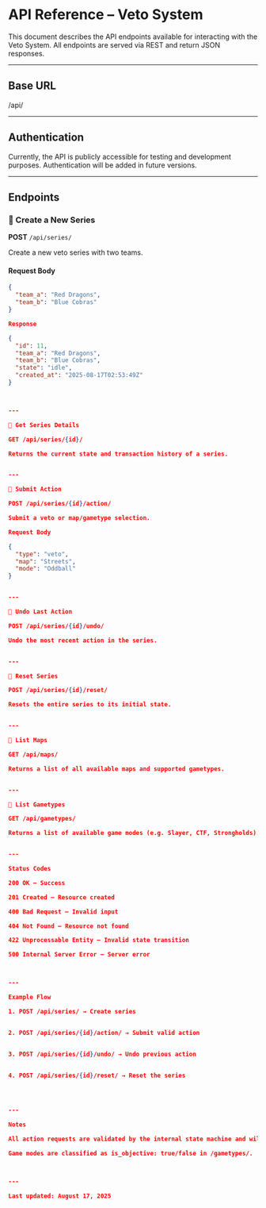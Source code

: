 # API Reference – Veto System

This document describes the API endpoints available for interacting with the Veto System. All endpoints are served via REST and return JSON responses.

---

## Base URL

/api/

---

## Authentication

Currently, the API is publicly accessible for testing and development purposes. Authentication will be added in future versions.

---

## Endpoints

### 🔸 Create a New Series

**POST** `/api/series/`

Create a new veto series with two teams.

#### Request Body
```json
{
  "team_a": "Red Dragons",
  "team_b": "Blue Cobras"
}

Response

{
  "id": 11,
  "team_a": "Red Dragons",
  "team_b": "Blue Cobras",
  "state": "idle",
  "created_at": "2025-08-17T02:53:49Z"
}



---

🔸 Get Series Details

GET /api/series/{id}/

Returns the current state and transaction history of a series.


---

🔸 Submit Action

POST /api/series/{id}/action/

Submit a veto or map/gametype selection.

Request Body

{
  "type": "veto",
  "map": "Streets",
  "mode": "Oddball"
}


---

🔸 Undo Last Action

POST /api/series/{id}/undo/

Undo the most recent action in the series.


---

🔸 Reset Series

POST /api/series/{id}/reset/

Resets the entire series to its initial state.


---

🔸 List Maps

GET /api/maps/

Returns a list of all available maps and supported gametypes.


---

🔸 List Gametypes

GET /api/gametypes/

Returns a list of available game modes (e.g. Slayer, CTF, Strongholds).


---

Status Codes

200 OK – Success

201 Created – Resource created

400 Bad Request – Invalid input

404 Not Found – Resource not found

422 Unprocessable Entity – Invalid state transition

500 Internal Server Error – Server error



---

Example Flow

1. POST /api/series/ → Create series


2. POST /api/series/{id}/action/ → Submit valid action


3. POST /api/series/{id}/undo/ → Undo previous action


4. POST /api/series/{id}/reset/ → Reset the series




---

Notes

All action requests are validated by the internal state machine and will return a 422 response if invalid for the current state.

Game modes are classified as is_objective: true/false in /gametypes/.



---

Last updated: August 17, 2025
